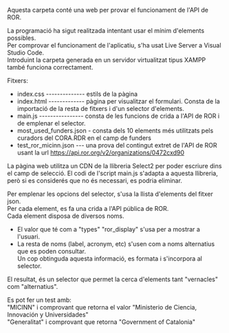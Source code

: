 Aquesta carpeta conté una web per provar el funcionament de l'API de ROR.

La programació ha sigut realitzada intentant usar el mínim d'elements possibles.  
Per comprovar el funcionament de l'aplicatiu, s'ha usat Live Server a Visual Studio Code.  
Introduint la carpeta generada en un servidor virtualitzat tipus XAMPP també funciona correctament.  

Fitxers:  
- index.css -------------- estils de la pàgina  
- index.html ------------- pàgina per visualitzar el formulari. Consta de la importació de la resta de fitxers i d'un selector d'elements.  
- main.js ---------------- consta de les funcions de crida a l'API de ROR i de emplenar el selector.  
- most_used_funders.json - consta dels 10 elements més utilitzats pels curadors del CORA.RDR en el camp de funders  
- test_ror_micinn.json --- una prova del contingut extret de l'API de ROR usant la url https://api.ror.org/v2/organizations/0472cxd90  

La pàgina web utilitza un CDN de la llibreria Select2 per poder escriure dins el camp de selecció. 
El codi de l'script main.js s'adapta a aquesta llibreria, però si es considerés que no és necessari, es podria eliminar.

Per emplenar les opcions del selector, s'usa la llista d'elements del fitxer json.  
Per cada element, es fa una crida a l'API pública de ROR.  
Cada element disposa de diversos noms.  
+ El valor que té com a "types" "ror_display" s'usa per a mostrar a l'usuari.
+ La resta de noms (label, acronym, etc) s'usen com a noms alternatius que es poden consultar.  
Un cop obtinguda aquesta informació, es formata i s'incorpora al selector.

El resultat, és un selector que permet la cerca d'elements tant "vernacles" com "alternatius". 

Es pot fer un test amb:\
    "MICINN" i comprovant que retorna el valor "Ministerio de Ciencia, Innovación y Universidades"\
    "Generalitat" i comprovant que retorna "Government of Catalonia"
